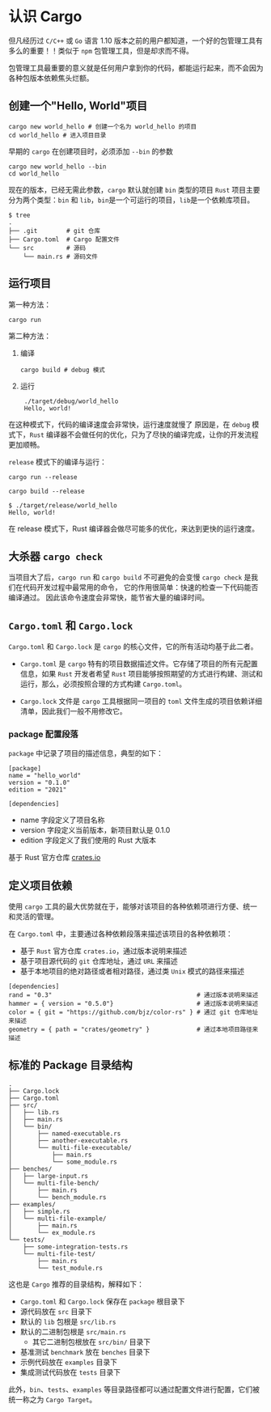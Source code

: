 # 认识 Cargo

但凡经历过 `C/C++` 或 `Go` 语言 1.10 版本之前的用户都知道，一个好的包管理工具有多么的重要！！类似于 `npm` 包管理工具，但是却求而不得。

包管理工具最重要的意义就是任何用户拿到你的代码，都能运行起来，而不会因为各种包版本依赖焦头烂额。

## 创建一个"Hello, World"项目

```shell title="创建项目"
cargo new world_hello # 创建一个名为 world_hello 的项目
cd world_hello # 进入项目目录
```

早期的 `cargo` 在创建项目时，必须添加 `--bin` 的参数

```shell title="创建项目(早期)"
cargo new world_hello --bin 
cd world_hello
```

现在的版本，已经无需此参数，`cargo` 默认就创建 `bin` 类型的项目
`Rust` 项目主要分为两个类型：`bin` 和 `lib`，`bin`是一个可运行的项目，`lib`是一个依赖库项目。

```shell title="项目目录结构" {1}
$ tree
.
├── .git        # git 仓库
├── Cargo.toml  # Cargo 配置文件
└── src         # 源码
    └── main.rs # 源码文件
```

## 运行项目

第一种方法：
```shell title="运行项目"
cargo run
```

第二种方法：
1. 编译
    ```shell title="编译项目"
    cargo build # debug 模式
    ```
2. 运行
   ```shell title="运行.exe文件" {1}
    ./target/debug/world_hello
    Hello, world!
   ```

在这种模式下，代码的编译速度会非常快，运行速度就慢了
原因是，在 `debug` 模式下，`Rust` 编译器不会做任何的优化，只为了尽快的编译完成，让你的开发流程更加顺畅。

`release` 模式下的编译与运行：

```shell
cargo run --release
```

```shell
cargo build --release
```

```shell
$ ./target/release/world_hello
Hello, world!
```

在 release 模式下，Rust 编译器会做尽可能多的优化，来达到更快的运行速度。

## 大杀器 `cargo check`

当项目大了后，`cargo run` 和 `cargo build` 不可避免的会变慢
`cargo check` 是我们在代码开发过程中最常用的命令， 它的作用很简单：快速的检查一下代码能否编译通过。
因此该命令速度会非常快，能节省大量的编译时间。

## `Cargo.toml` 和 `Cargo.lock`

`Cargo.toml` 和 `Cargo.lock` 是 `cargo` 的核心文件，它的所有活动均基于此二者。

- `Cargo.toml` 是 `cargo` 特有的项目数据描述文件。它存储了项目的所有元配置信息，如果 `Rust` 开发者希望 `Rust` 项目能够按照期望的方式进行构建、测试和运行，那么，必须按照合理的方式构建 `Cargo.toml`。

- `Cargo.lock` 文件是 `cargo` 工具根据同一项目的 `toml` 文件生成的项目依赖详细清单，因此我们一般不用修改它。

### package 配置段落

`package` 中记录了项目的描述信息，典型的如下：

```shell title="Cargo.toml"
[package]
name = "hello_world"
version = "0.1.0"
edition = "2021"

[dependencies]
```

- name 字段定义了项目名称
- version 字段定义当前版本，新项目默认是 0.1.0
- edition 字段定义了我们使用的 Rust 大版本

基于 Rust 官方仓库 [crates.io](https://crates.io/)

## 定义项目依赖

使用 `cargo` 工具的最大优势就在于，能够对该项目的各种依赖项进行方便、统一和灵活的管理。

在 `Cargo.toml` 中，主要通过各种依赖段落来描述该项目的各种依赖项：

- 基于 `Rust` 官方仓库 `crates.io`，通过版本说明来描述
- 基于项目源代码的 `git` 仓库地址，通过 `URL` 来描述
- 基于本地项目的绝对路径或者相对路径，通过类 `Unix` 模式的路径来描述

```shell title="Cargo.toml"
[dependencies]
rand = "0.3"                                        # 通过版本说明来描述
hammer = { version = "0.5.0"}                       # 通过版本说明来描述
color = { git = "https://github.com/bjz/color-rs" } # 通过 git 仓库地址来描述
geometry = { path = "crates/geometry" }             # 通过本地项目路径来描述
```

## 标准的 Package 目录结构

```shell title="Cargo 目录结构"
.
├── Cargo.lock
├── Cargo.toml
├── src/
│   ├── lib.rs
│   ├── main.rs
│   └── bin/
│       ├── named-executable.rs
│       ├── another-executable.rs
│       └── multi-file-executable/
│           ├── main.rs
│           └── some_module.rs
├── benches/
│   ├── large-input.rs
│   └── multi-file-bench/
│       ├── main.rs
│       └── bench_module.rs
├── examples/
│   ├── simple.rs
│   └── multi-file-example/
│       ├── main.rs
│       └── ex_module.rs
└── tests/
    ├── some-integration-tests.rs
    └── multi-file-test/
        ├── main.rs
        └── test_module.rs
```

这也是 `Cargo` 推荐的目录结构，解释如下：

- `Cargo.toml` 和 `Cargo.lock` 保存在 `package` 根目录下
- 源代码放在 `src` 目录下
- 默认的 `lib` 包根是 `src/lib.rs`
- 默认的二进制包根是 `src/main.rs`
  - 其它二进制包根放在 `src/bin/` 目录下
- 基准测试 `benchmark` 放在 `benches` 目录下
- 示例代码放在 `examples` 目录下
- 集成测试代码放在 `tests` 目录下

此外，`bin`、`tests`、`examples` 等目录路径都可以通过配置文件进行配置，它们被统一称之为 `Cargo Target`。
